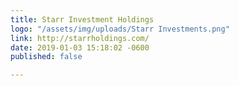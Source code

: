```yaml
---
title: Starr Investment Holdings
logo: "/assets/img/uploads/Starr Investments.png"
link: http://starrholdings.com/
date: 2019-01-03 15:18:02 -0600
published: false

---
```

